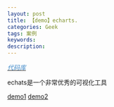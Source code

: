 ```yaml
---
layout: post
title: 【demo】echarts.
categories: Geek
tags: 案例
keywords:
description:
---
```


<a href='https://github.com/guofei9987/echarts_API'><i class="fa fa-github fa-lg" style="color:#428BCA;">代码库</i></a>

echats是一个非常优秀的可视化工具

[demo1](http://www.guofei.site/public/jsforecharts/chartsdemo)
[demo2](http://www.guofei.site/public/jsforecharts/chartsdemo1)
